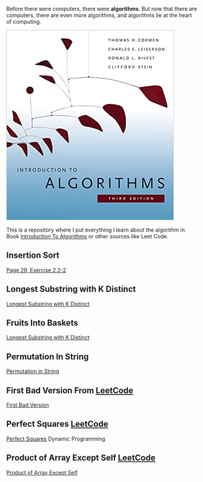 Before there were computers, there were **algorithms**. But now that there are computers, there are even more algorithms, and algorithms lie at the heart of computing.

![Introduction To Algorithms][book_logo]

This is a repository where I put everything I learn about the algorithm in Book [Introduction To Algorithms](https://en.wikipedia.org/wiki/Introduction_to_Algorithms) 
or other sources like Leet Code.

## Insertion Sort 
  [Page 29, Exercise 2.2-2](https://github.com/masoudkarimi/Algorithms/blob/master/src/selection/SelectionSort.kt)

## Longest Substring with K Distinct
  [Longest Substring with K Distinct](https://github.com/masoudkarimi/Algorithms/blob/master/src/slidingwindow/LongestSubstringKDistinct.kt)

## Fruits Into Baskets
  [Longest Substring with K Distinct](https://github.com/masoudkarimi/Algorithms/blob/master/src/slidingwindow/MaxFruitCountOf2Types.kt)

## Permutation In String
  [Permutation in String](https://github.com/masoudkarimi/Algorithms/blob/master/src/slidingwindow/PermutationInString.kt)
  
## First Bad Version From [LeetCode](https://leetcode.com/problems/first-bad-version/)
  [First Bad Version](https://github.com/masoudkarimi/Algorithms/blob/master/src/FirstBadVersion.kt)

## Perfect Squares  [LeetCode](https://leetcode.com/problems/perfect-squares/)
  [Perfect Squares](https://github.com/masoudkarimi/Algorithms/blob/master/src/PerfectSquare.kt) Dynamic Programming
  

## Product of Array Except Self  [LeetCode](https://leetcode.com/problems/product-of-array-except-self/)
  [Product of Array Except Self](https://github.com/masoudkarimi/Algorithms/blob/master/src/ProductOfArrayExceptSelf.kt)
  

[book_logo]: https://github.com/masoudkarimi/Algorithms/blob/master/images/algorithms.jpg "Introduction To Algorithms"
